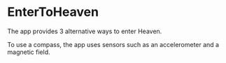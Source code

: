 # EnterToHeaven
The app provides 3  alternative ways to enter Heaven.


To use a compass, the app uses sensors such as an accelerometer and a magnetic field.
